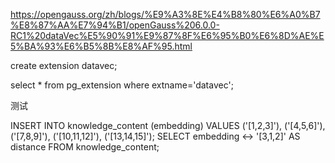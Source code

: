 https://opengauss.org/zh/blogs/%E9%A3%8E%E4%B8%80%E6%A0%B7%E8%87%AA%E7%94%B1/openGauss%206.0.0-RC1%20dataVec%E5%90%91%E9%87%8F%E6%95%B0%E6%8D%AE%E5%BA%93%E6%B5%8B%E8%AF%95.html

create extension datavec;


select * from pg_extension where extname='datavec';

测试

INSERT INTO knowledge_content (embedding) VALUES ('[1,2,3]'), ('[4,5,6]'), ('[7,8,9]'), ('[10,11,12]'), ('[13,14,15]');
SELECT embedding <-> '[3,1,2]' AS distance FROM knowledge_content;
